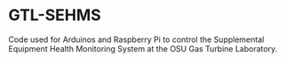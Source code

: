 # GTL-SEHMS
Code used for Arduinos and Raspberry Pi to control the Supplemental Equipment Health Monitoring System at the OSU Gas Turbine Laboratory.
